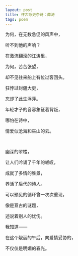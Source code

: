 ```yaml
---
layout: post
title: 怀古咏史杂诗：薛涛
tags: poem
---
```



为何，在无数急促的风声中，

听不到他的声响？

在激流翻滚的江涛里，

为何，苦苦张望，

却不见往来船上有位过客回头。

狂悖过封疆大吏，

忘却了此生浮萍。

年轻才子的音容象征着背叛，

哪怕在诗中，

情爱似沧海和巫山的云。

<br>

幽深的翠楼，

让人们吟诵了千年的嗟叹，

成就了多情的胜景，

养活了后代的诗人。

可以预见的循环曾一次次重现，

像是亘古的谜题，

述说着别人的忧伤。

我知道——

在这个靓丽的午后，向爱情妥协的，

不仅仅是明媚的春光。

